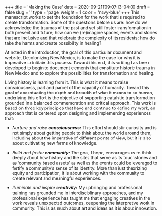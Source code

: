 +++
title = 'Making the Case'
date = 2020-09-21T09:07:13-04:00
draft = false
slug = ''
type = 'page'
weight = 1
color = 'navy-blue'
+++
This manuscript works to set the foundation for the work that is required to create transformation. Some of the questions before us are: how do we acknowledge the traumas of the past and yet still foster transformation in both present and future; how can we (re)imagine spaces, events and stories that are inclusive and that celebrate the complexity of its residents; how do take the harms and create possibility in healing? 

At noted in the introduction, the goal of this particular document and website, Decolonizing New Mexico, is to make the case for why it is imperative to initiate this process. Toward this end, this writing has been developed to begin to document elements that constitute historic trauma in New Mexico and to explore the possibilities for transformation and healing. 

Living history is learning from it. This is what it means to raise consciousness, part and parcel of the capacity of humanity. Toward this goal of accentuating the depth and breadth of what it means to be human, underlying this effort is the objective of supporting catalytic transformation grounded in a balanced commemoration and critical approach. This work is based on three key principles that have and continue to define my work, an approach that is centered upon designing and implementing experiences that:

- _Nurture and raise **consciousness:**_ This effort should stir curiosity and is not simply about getting people to think about the world around them, including about the imperative of different points of view, but it is also about cultivating new forms of knowledge.

- _Build and foster **community:**_ The goal, I hope, encourages us to think deeply about how history and the sites that serve as its touchstones and as ‘community based assets’ as well as the events could be leveraged to fortify a community’s sense of its identity. More than just theorizing equity and participation, it is about working with the community to create relevant and meaningful experiences.

- _Illuminate and inspire **creativity:**_ My upbringing and professional training has grounded me in interdisciplinary approaches, and my professional experience has taught me that engaging creatives in the work reveals unexpected outcomes, deepening the interpretive work in community. This is as much about art and ideas as it is about innovation.

